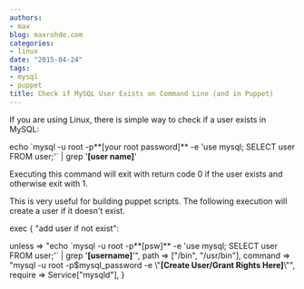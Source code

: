```yaml
---
authors:
- max
blog: maxrohde.com
categories:
- linux
date: "2015-04-24"
tags:
- mysql
- puppet
title: Check if MySQL User Exists on Command Line (and in Puppet)
---
```


If you are using Linux, there is simple way to check if a user exists in MySQL:

echo \`mysql -u root -p**\[your root password\]** -e 'use mysql; SELECT user FROM user;'\` | grep '**\[user name\]**'

Executing this command will exit with return code 0 if the user exists and otherwise exit with 1.

This is very useful for building puppet scripts. The following execution will create a user if it doesn't exist.

exec { "add user if not exist":

unless => "echo \`mysql -u root -p**\[psw\]** -e 'use mysql; SELECT user FROM user;'\` | grep '**\[username\]**'", path => \["/bin", "/usr/bin"\], command => "mysql -u root -p$mysql_password -e \\"**\[Create User/Grant Rights Here\]**\\"", require => Service\["mysqld"\], }
